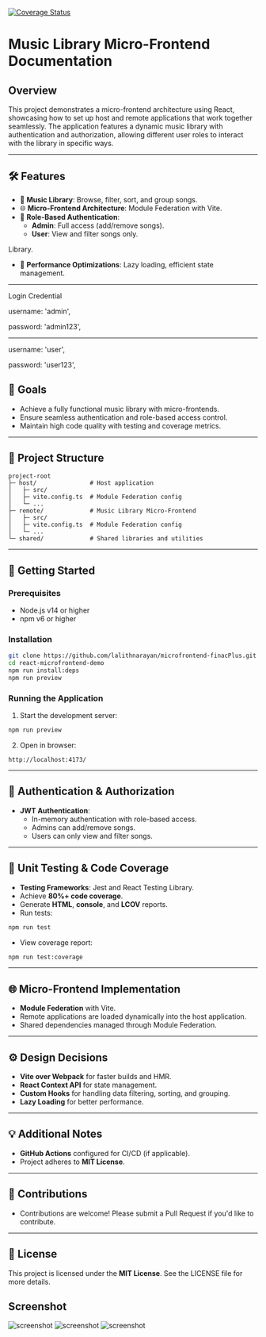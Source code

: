 [![Coverage Status](https://coveralls.io/repos/github/USERNAME/REPO/badge.svg?branch=main)](https://coveralls.io/github/USERNAME/REPO?branch=main)

# Music Library Micro-Frontend Documentation

## Overview

This project demonstrates a micro-frontend architecture using React, showcasing how to set up host and remote applications that work together seamlessly. The application features a dynamic music library with authentication and authorization, allowing different user roles to interact with the library in specific ways.

---

## 🛠️ Features

- 🎵 **Music Library**: Browse, filter, sort, and group songs.
- 🌐 **Micro-Frontend Architecture**: Module Federation with Vite.
- 🔐 **Role-Based Authentication**:
  - **Admin**: Full access (add/remove songs).
  - **User**: View and filter songs only.

Library.

- 🚀 **Performance Optimizations**: Lazy loading, efficient state management.

---

Login Credential

username: 'admin',
	
password: 'admin123',

---

username: 'user',
	
password: 'user123',

## 🎯 Goals

- Achieve a fully functional music library with micro-frontends.
- Ensure seamless authentication and role-based access control.
- Maintain high code quality with testing and coverage metrics.

---

## 📂 Project Structure

```
project-root
├─ host/               # Host application
│   ├─ src/
│   ├─ vite.config.ts  # Module Federation config
│   └─ ...
├─ remote/             # Music Library Micro-Frontend
│   ├─ src/
│   ├─ vite.config.ts  # Module Federation config
│   └─ ...
└─ shared/             # Shared libraries and utilities
```

---

## 🚀 Getting Started

### Prerequisites

- Node.js v14 or higher
- npm v6 or higher

### Installation

```bash
git clone https://github.com/lalithnarayan/microfrontend-finacPlus.git
cd react-microfrontend-demo
npm run install:deps
npm run preview
```

### Running the Application

1. Start the development server:

```bash
npm run preview
```

2. Open in browser:

```
http://localhost:4173/
```

---

## 🔑 Authentication & Authorization

- **JWT Authentication**:
  - In-memory authentication with role-based access.
  - Admins can add/remove songs.
  - Users can only view and filter songs.

---

## 🧪 Unit Testing & Code Coverage

- **Testing Frameworks**: Jest and React Testing Library.
- Achieve **80%+ code coverage**.
- Generate **HTML**, **console**, and **LCOV** reports.
- Run tests:

```bash
npm run test
```

- View coverage report:

```bash
npm run test:coverage
```

---

## 🌐 Micro-Frontend Implementation

- **Module Federation** with Vite.
- Remote applications are loaded dynamically into the host application.
- Shared dependencies managed through Module Federation.

---

## ⚙️ Design Decisions

- **Vite over Webpack** for faster builds and HMR.
- **React Context API** for state management.
- **Custom Hooks** for handling data filtering, sorting, and grouping.
- **Lazy Loading** for better performance.

---

## 💡 Additional Notes

- **GitHub Actions** configured for CI/CD (if applicable).
- Project adheres to **MIT License**.

---

## 👥 Contributions

- Contributions are welcome! Please submit a Pull Request if you'd like to contribute.

---

## 📜 License

This project is licensed under the **MIT License**. See the LICENSE file for more details.

## Screenshot

![screenshot](docs/screenshot.png)
![screenshot](docs/screenshot2.png)
![screenshot](docs/screenshot3.png)
